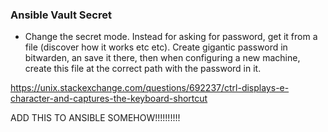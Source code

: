 ### Ansible Vault Secret
- Change the secret mode. Instead for asking for password, get it from a file (discover how it works etc etc). Create gigantic password in bitwarden, an save it there, then when configuring a new machine, create this file at the correct path with the password in it.


https://unix.stackexchange.com/questions/692237/ctrl-displays-e-character-and-captures-the-keyboard-shortcut


ADD THIS TO ANSIBLE SOMEHOW!!!!!!!!!!
